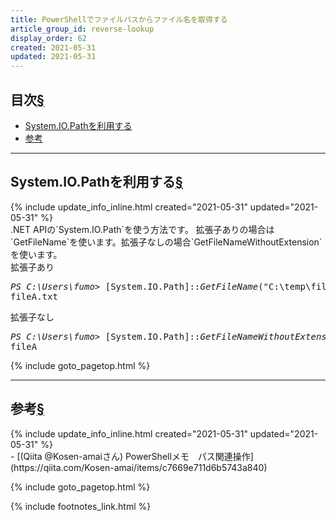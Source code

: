 ```yaml
---
title: PowerShellでファイルパスからファイル名を取得する
article_group_id: reverse-lookup
display_order: 62
created: 2021-05-31
updated: 2021-05-31
---
```


## <a name="index">目次</a><a class="heading-anchor-permalink" href="#目次">§</a>

<ul id="index_ul">
<li><a href="#System.IO.Pathを利用する">System.IO.Pathを利用する</a></li>
<li><a href="#参考">参考</a></li>
</ul>

* * *
## <a name="System.IO.Pathを利用する">System.IO.Pathを利用する</a><a class="heading-anchor-permalink" href="#System.IO.Pathを利用する">§</a>
<div class="chapter-updated">{% include update_info_inline.html created="2021-05-31" updated="2021-05-31" %}</div>
.NET APIの`System.IO.Path`を使う方法です。  
拡張子ありの場合は`GetFileName`を使います。拡張子なしの場合`GetFileNameWithoutExtension`を使います。

<div class="code-box-output">
<div class="title">拡張子あり</div>
<pre>
<em class="command">PS C:\Users\fumo&gt;</em> [System.IO.Path]::<em>GetFileName</em>("C:\temp\fileA.txt")
fileA.txt
</pre>
</div>

<div class="code-box-output">
<div class="title">拡張子なし</div>
<pre>
<em class="command">PS C:\Users\fumo&gt;</em> [System.IO.Path]::<em>GetFileNameWithoutExtension</em>("C:\temp\fileA.txt")
fileA
</pre>
</div>

{% include goto_pagetop.html %}

* * *
## <a name="参考">参考</a><a class="heading-anchor-permalink" href="#参考">§</a>
<div class="chapter-updated">{% include update_info_inline.html created="2021-05-31" updated="2021-05-31" %}</div>
- [(Qiita @Kosen-amaiさん) PowerShellメモ　パス関連操作](https://qiita.com/Kosen-amai/items/c7669e711d6b5743a840)

{% include goto_pagetop.html %}

{% include footnotes_link.html %}
